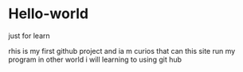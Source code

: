 # Hello-world
just for learn

rhis is my first github project and ia m curios that can this site run my program 
in other world i will learning to using git hub 
